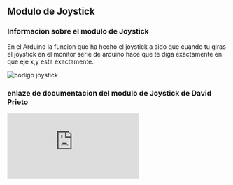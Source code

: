 ## Modulo de Joystick

### Informacion sobre el modulo de Joystick 
En el Arduino la funcion que ha hecho el joystick a sido que cuando tu giras el joystick en el monitor serie de arduino hace que te diga exactamente en que eje x,y esta exactamente.

![codigo joystick](https://github.com/aRnAu1012/arduino./blob/main/Joystick.1)



### enlaze de documentacion del modulo de Joystick de David Prieto
![informacio de David Prieto](https://github.com/d-prieto/arduinoCourse/blob/main/Clase_de_Joystick.md)
